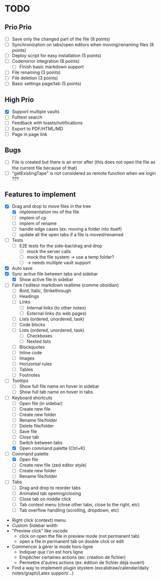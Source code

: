 # TODO

## Prio Prio

- [ ] Save only the changed part of the file (8 points)
- [ ] Synchronization on tabs/open editors when moving/renaming files (8 points)
- [ ] Deploy script for easy installation (5 points)
- [ ] Codemirror integration (8 points)
  - [ ] Finish basic markdown support
- [ ] File renaming (3 points)
- [ ] File deletion (3 points)
- [ ] Basic settings page/tab (5 points)

## High Prio

- [x] Support multiple vaults
- [ ] Fulltext search
- [ ] Feedback with toasts/notifications
- [ ] Export to PDF/HTML/MD
- [ ] Page in page link

## Bugs

- [ ] File is created but there is an error after (this does not open the file as the current file because of that)
- [ ] "getExistingTape" is not considered as remote function when we login ???

## Features to implement

- [x] Drag and drop to move files in the tree
  - [x] implementation mv of the file
  - [ ] implem of cp
  - [ ] implem of rename
  - [ ] handle edge cases (ex: moving a folder into itself)
  - [ ] update all the open tabs if a file is moved/renamed
- [ ] Tests
  - [ ] E2E tests for the side-bar/drag and drop
    - [ ] mock the server calls
    - [ ] mock the file system -> use a temp folder?
    - [ ] -> needs multiple vault support
- [x] Auto save
- [x] Sync active file between tabs and sidebar
  - [x] Show active file in sidebar
- [ ] Faire l'editeur markdown realtime (comme obsidian)
  - [ ] Bold, Italic, Strikethrough
  - [ ] Headings
  - [ ] Links
    - [ ] Internal links (to other notes)
    - [ ] External links (to web pages)
  - [ ] Lists (ordered, unordered, task)
  - [ ] Code blocks
  - [ ] Lists (ordered, unordered, task)
    - [ ] Checkboxes
    - [ ] Nested lists
  - [ ] Blockquotes
  - [ ] Inline code
  - [ ] Images
  - [ ] Horizontal rules
  - [ ] Tables
  - [ ] Footnotes
- [ ] Tooltips
  - [ ] Show full file name on hover in sidebar
  - [ ] Show full tab name on hover in tabs
- [ ] Keyboard shortcuts
  - [ ] Open file (in sidebar)
  - [ ] Create new file
  - [ ] Create new folder
  - [ ] Rename file/folder
  - [ ] Delete file/folder
  - [ ] Save file
  - [ ] Close tab
  - [ ] Switch between tabs
  - [x] Open command palette (Ctrl+K)
- [ ] Command palette
  - [x] Open file
  - [ ] Create new file (zed editor style)
  - [ ] Create new folder
  - [ ] Rename file/folder
- [ ] Tabs
  - [ ] Drag and drop to reorder tabs
  - [ ] Animated tab opening/closing
  - [ ] Close tab on middle click
  - [ ] Tab context menu (close other tabs, close to the right, etc)
  - [ ] Tab overflow handling (scrolling, dropdown, etc)
- Right click (context) menu
- Custom Sidebar width
- "Preview click" like vscode
  - click on open the file in preview mode (not permanent tab)
  - open a file in permanent tab on double click or edit
- Commencer à gérer le mode hors-ligne
  - Indiquer que l'on est hors ligne
  - Empêcher certaines actions (ex: création de fichier)
  - Permettre d'autres actions (ex: édition de fichier déjà ouvert)
- Find a way to implement plugin stystem (excalidraw/calendar/daily notes/graph/Latex support/...)